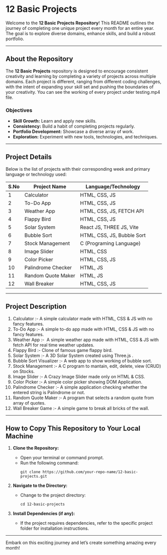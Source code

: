 # 12 Basic Projects

Welcome to the **12 Basic Projects Repository**! This README outlines the journey of completing one unique project every month for an entire year. The goal is to explore diverse domains, enhance skills, and build a robust portfolio.

---

## About the Repository

The **12 Basic Projects** repository is designed to encourage consistent creativity and learning by completing a variety of projects across multiple domains. Each project is different, ranging from different coding challenges, with the intent of expanding your skill set and pushing the boundaries of your creativity. You can see the working of every project under testing.mp4 file.

### Objectives

- **Skill Growth:** Learn and apply new skills.
- **Consistency:** Build a habit of completing projects regularly.
- **Portfolio Development:** Showcase a diverse array of work.
- **Exploration:** Experiment with new tools, technologies, and techniques.

---

## Project Details

Below is the list of projects with their corresponding week and primary language or technology used:

| S.No | Project Name       | Language/Technology        |
| ---- | ---------------    | ---------------------------|
| 1    | Calculator         | HTML, CSS, JS              |
| 2    | To-Do App          | HTML, CSS, JS              |
| 3    | Weather App        | HTML, CSS, JS, FETCH API   |
| 4    | Flappy Bird        | HTML, CSS, JS              |
| 5    | Solar System       | React JS, THREE JS, Vite   |
| 6    | Bubble Sort        | HTML, CSS, JS, Bubble Sort |
| 7    | Stock Management   | C (Programing Language)    |
| 8    | Image Slider       | HTML, CSS                  |
| 9    | Color Picker       | HTML, CSS, JS              |
| 10   | Palindrome Checker | HTML, JS                   |
| 11   | Random Quote Maker | HTML, JS                   |
| 12   | Wall Breaker       | HTML, CSS, JS              |

---

## Project Description

1. Calculator :- A simple calculator made with HTML, CSS & JS with no fancy features. 
2. To-Do App :- A simple to-do app made with HTML, CSS & JS with no fancy features. 
3. Weather App :-  A simple weather app made with HTML, CSS & JS with fetch API for real time weather updates.
4. Flappy Bird :- Clone of famous game flappy bird.
5. Solar System :- A 3D Solar System created using Three.js .
6. Bubble Sort Visualizer :- A web app to show working of bubble sort.
7. Stock Management :- A C program to mantain, edit, delete, view (CRUD) on Stocks.
8. Image Slider :- A Crazy Image Slider made only on HTML & CSS.
9. Color Picker :- A simple color picker showing DOM Application.
10. Palindrome Checker :- A simple application checking whether the entered string is Palindrome or not.
11. Random Quote Maker :- A program that selects a random quote from array of quotes.
12. Wall Breaker Game :- A simple game to break all bricks of the wall.

---

## How to Copy This Repository to Your Local Machine

1. **Clone the Repository:**

   - Open your terminal or command prompt.
   - Run the following command:
     ```
     git clone https://github.com/your-repo-name/12-basic-projects.git
     ```

2. **Navigate to the Directory:**

   - Change to the project directory:
     ```
     cd 12-basic-projects
     ```

3. **Install Dependencies (if any):**

   - If the project requires dependencies, refer to the specific project folder for installation instructions.

---

Embark on this exciting journey and let’s create something amazing every month!

